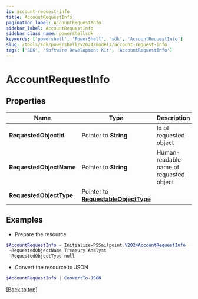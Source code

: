 ```yaml
---
id: account-request-info
title: AccountRequestInfo
pagination_label: AccountRequestInfo
sidebar_label: AccountRequestInfo
sidebar_class_name: powershellsdk
keywords: ['powershell', 'PowerShell', 'sdk', 'AccountRequestInfo'] 
slug: /tools/sdk/powershell/v2024/models/account-request-info
tags: ['SDK', 'Software Development Kit', 'AccountRequestInfo']
---
```



# AccountRequestInfo

## Properties

Name | Type | Description | Notes
------------ | ------------- | ------------- | -------------
**RequestedObjectId** |  Pointer to **String** | Id of requested object | [optional] 
**RequestedObjectName** |  Pointer to **String** | Human-readable name of requested object | [optional] 
**RequestedObjectType** |  Pointer to [**RequestableObjectType**](requestable-object-type) |  | [optional] 

## Examples

- Prepare the resource
```powershell
$AccountRequestInfo = Initialize-PSSailpoint.V2024AccountRequestInfo  -RequestedObjectId 2c91808563ef85690164001c31140c0c `
 -RequestedObjectName Treasury Analyst `
 -RequestedObjectType null
```

- Convert the resource to JSON
```powershell
$AccountRequestInfo | ConvertTo-JSON
```


[[Back to top]](#) 

